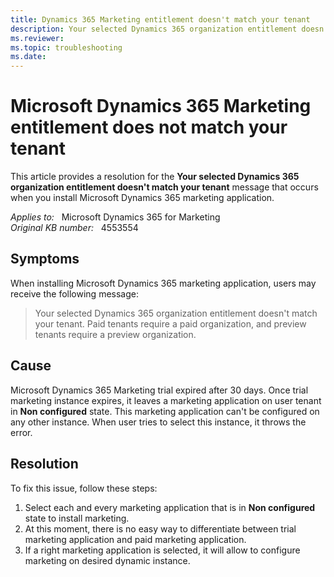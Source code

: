 ```yaml
---
title: Dynamics 365 Marketing entitlement doesn't match your tenant
description: Your selected Dynamics 365 organization entitlement doesn't match your tenant. This message may occur when you install the Microsoft Dynamics 365 marketing application.
ms.reviewer: 
ms.topic: troubleshooting
ms.date: 
---
```

# Microsoft Dynamics 365 Marketing entitlement does not match your tenant

This article provides a resolution for the **Your selected Dynamics 365 organization entitlement doesn't match your tenant** message that occurs when you install Microsoft Dynamics 365 marketing application.

_Applies to:_ &nbsp; Microsoft Dynamics 365 for Marketing  
_Original KB number:_ &nbsp; 4553554

## Symptoms

When installing Microsoft Dynamics 365 marketing application, users may receive the following message:

> Your selected Dynamics 365 organization entitlement doesn't match your tenant. Paid tenants require a paid organization, and preview tenants require a preview organization.

## Cause

Microsoft Dynamics 365 Marketing trial expired after 30 days. Once trial marketing instance expires, it leaves a marketing application on user tenant in **Non configured** state. This marketing application can't be configured on any other instance. When user tries to select this instance, it throws the error.  

## Resolution

To fix this issue, follow these steps:

1. Select each and every marketing application that is in **Non configured** state to install marketing.
2. At this moment, there is no easy way to differentiate between trial marketing application and paid marketing application.
3. If a right marketing application is selected, it will allow to configure marketing on desired dynamic instance.
